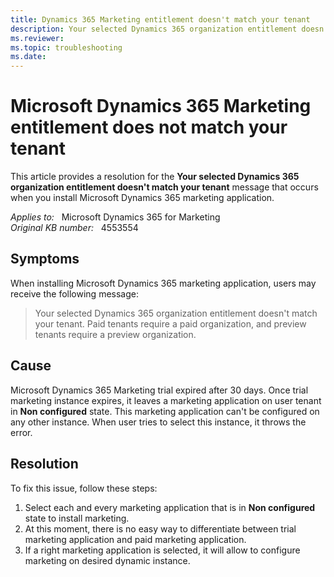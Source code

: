 ```yaml
---
title: Dynamics 365 Marketing entitlement doesn't match your tenant
description: Your selected Dynamics 365 organization entitlement doesn't match your tenant. This message may occur when you install the Microsoft Dynamics 365 marketing application.
ms.reviewer: 
ms.topic: troubleshooting
ms.date: 
---
```

# Microsoft Dynamics 365 Marketing entitlement does not match your tenant

This article provides a resolution for the **Your selected Dynamics 365 organization entitlement doesn't match your tenant** message that occurs when you install Microsoft Dynamics 365 marketing application.

_Applies to:_ &nbsp; Microsoft Dynamics 365 for Marketing  
_Original KB number:_ &nbsp; 4553554

## Symptoms

When installing Microsoft Dynamics 365 marketing application, users may receive the following message:

> Your selected Dynamics 365 organization entitlement doesn't match your tenant. Paid tenants require a paid organization, and preview tenants require a preview organization.

## Cause

Microsoft Dynamics 365 Marketing trial expired after 30 days. Once trial marketing instance expires, it leaves a marketing application on user tenant in **Non configured** state. This marketing application can't be configured on any other instance. When user tries to select this instance, it throws the error.  

## Resolution

To fix this issue, follow these steps:

1. Select each and every marketing application that is in **Non configured** state to install marketing.
2. At this moment, there is no easy way to differentiate between trial marketing application and paid marketing application.
3. If a right marketing application is selected, it will allow to configure marketing on desired dynamic instance.
